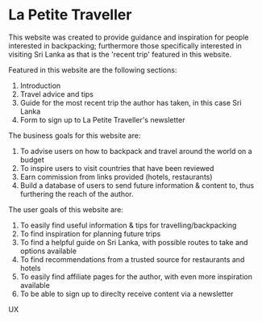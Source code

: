 # La Petite Traveller

This website was created to provide guidance and inspiration for people interested in backpacking; furthermore those specifically interested in visiting Sri Lanka as that is the 'recent trip' featured in this website. 

Featured in this website are the following sections:

1. Introduction
2. Travel advice and tips
3. Guide for the most recent trip the author has taken, in this case Sri Lanka
4. Form to sign up to La Petite Traveller's newsletter

The business goals for this website are:

1. To advise users on how to backpack and travel around the world on a budget
2. To inspire users to visit countries that have been reviewed
3. Earn commission from links provided (hotels, restaurants)
4. Build a database of users to send future information & content to, thus furthering the reach of the author.

The user goals of this website are:
1. To easily find useful information & tips for travelling/backpacking
2. To find inspiration for planning future trips
3. To find a helpful guide on Sri Lanka, with possible routes to take and options available
4. To find recommendations from a trusted source for restaurants and hotels
5. To easily find affiliate pages for the author, with even more inspiration available
6. To be able to sign up to direclty receive content via a newsletter

UX

